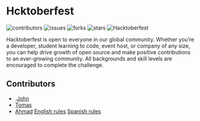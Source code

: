# Hcktoberfest
![contributors](https://img.shields.io/github/contributors/johnang-dev/hack)
![issues](https://img.shields.io/github/issues/johnang-dev/hack)
![forks](https://img.shields.io/github/forks/johnang-dev/hack)
![stars](https://img.shields.io/github/stars/johnang-dev/hack)
![Hacktoberfest](https://img.shields.io/badge/Hack-toberfest-red)

Hacktoberfest is open to everyone in our global community. Whether you’re a developer, student learning to code, event host, or company of any size, you can help drive growth of open source and make positive contributions to an ever-growing community. All backgrounds and skill levels are encouraged to complete the challenge.


## Contributors

- .[John](https://github.com/johnang-dev)
- [Tomas](https://github.com/tomassirio)
- [Ahmad](https://github.com/AhmdFarzki)
[English rules](./CONTRIBUTING.md)
[Spanish rules](./CONTRIBUTING.es.md)

